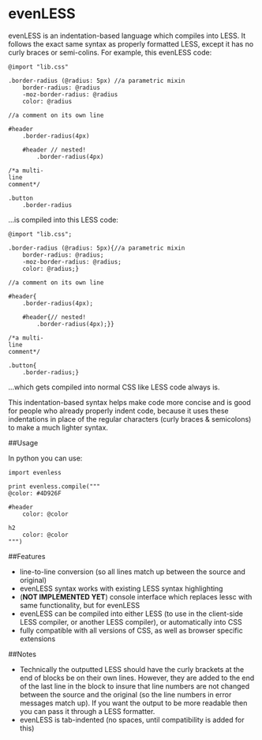 evenLESS
=========

evenLESS is an indentation-based language which compiles into LESS. It follows the exact same syntax as properly formatted LESS, except it has no curly braces or semi-colins. For example, this evenLESS code: 

	@import "lib.css"

	.border-radius (@radius: 5px) //a parametric mixin
		border-radius: @radius
		-moz-border-radius: @radius
		color: @radius

	//a comment on its own line

	#header
		.border-radius(4px)

		#header // nested!
			.border-radius(4px)

	/*a multi-
	line
	comment*/

	.button
		.border-radius

...is compiled into this LESS code:

	@import "lib.css";

	.border-radius (@radius: 5px){//a parametric mixin
		border-radius: @radius;
		-moz-border-radius: @radius;
		color: @radius;}

	//a comment on its own line

	#header{
		.border-radius(4px);

		#header{// nested!
			.border-radius(4px);}}

	/*a multi-
	line
	comment*/

	.button{
		.border-radius;}

...which gets compiled into normal CSS like LESS code always is.

This indentation-based syntax helps make code more concise and is good for people who already properly indent code, because it uses these indentations in place of the regular characters (curly braces & semicolons) to make a much lighter syntax.

##Usage

In python you can use:

	import evenless

	print evenless.compile("""
	@color: #4D926F

	#header
		color: @color

	h2
		color: @color
	""")


##Features
 - line-to-line conversion (so all lines match up between the source and original)
 - evenLESS syntax works with existing LESS syntax highlighting
 - (**NOT IMPLEMENTED YET**) console interface which replaces lessc with same functionality, but for evenLESS
 - evenLESS can be compiled into either LESS (to use in the client-side LESS compiler, or another LESS compiler), or automatically into CSS
 - fully compatible with all versions of CSS, as well as browser specific extensions


##Notes
 - Technically the outputted LESS should have the curly brackets at the end of blocks be on their own lines. However, they are added to the end of the last line in the block to insure that line numbers are not changed between the source and the original (so the line numbers in error messages match up). If you want the output to be more readable then you can pass it through a LESS formatter.
 - evenLESS is tab-indented (no spaces, until compatibility is added for this)